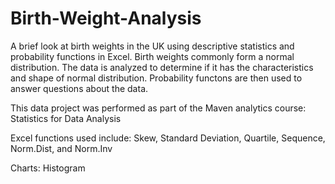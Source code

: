# Birth-Weight-Analysis
A brief look at birth weights in the UK using descriptive statistics and probability functions in Excel.
Birth weights commonly form a normal distribution.  The data is analyzed to determine if it has the characteristics
and shape of normal distribution.  Probability functons are then used to answer questions about the data.

This data project was performed as part of the Maven analytics course:  Statistics for Data Analysis

Excel functions used include:  Skew, Standard Deviation, Quartile, Sequence, Norm.Dist, and Norm.Inv

Charts:  Histogram
